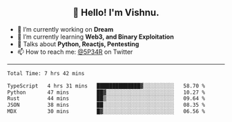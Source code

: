 <h2 align="center">👋 Hello! I'm Vishnu.</h2>


- 🔭 I’m currently working on **Dream**
- 🌱 I’m currently learning **Web3, and Binary Exploitation**
- 💬 Talks about **Python, Reactjs, Pentesting**
- 📫 How to reach me: [@5P34R](https://twitter.com/Vishnu27302693) on Twitter

---
<!--START_SECTION:waka-->

```txt
Total Time: 7 hrs 42 mins

TypeScript   4 hrs 31 mins   ██████████████▓░░░░░░░░░░   58.70 %
Python       47 mins         ██▓░░░░░░░░░░░░░░░░░░░░░░   10.27 %
Rust         44 mins         ██▒░░░░░░░░░░░░░░░░░░░░░░   09.64 %
JSON         38 mins         ██░░░░░░░░░░░░░░░░░░░░░░░   08.35 %
MDX          30 mins         █▓░░░░░░░░░░░░░░░░░░░░░░░   06.56 %
```

<!--END_SECTION:waka-->
